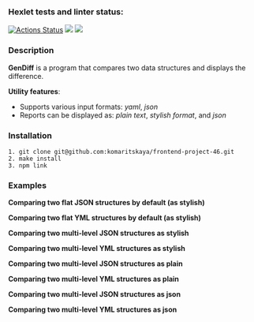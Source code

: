 ### Hexlet tests and linter status:
[![Actions Status](https://github.com/komaritskaya/frontend-project-46/workflows/hexlet-check/badge.svg)](https://github.com/komaritskaya/frontend-project-46/actions)
<a href="https://codeclimate.com/github/komaritskaya/frontend-project-46/maintainability"><img src="https://api.codeclimate.com/v1/badges/e8d5725642885181a84c/maintainability" /></a> <a href="https://codeclimate.com/github/komaritskaya/frontend-project-46/test_coverage"><img src="https://api.codeclimate.com/v1/badges/e8d5725642885181a84c/test_coverage" /></a>

### Description
**GenDiff** is a program that compares two data structures and displays the difference.

**Utility features**:
* Supports various input formats: *yaml*, *json*
* Reports can be displayed as: *plain text*, *stylish format*, and *json*

### Installation
```
1. git clone git@github.com:komaritskaya/frontend-project-46.git
2. make install
3. npm link
```

### Examples

**Comparing two flat JSON structures by default (as stylish)**

**Comparing two flat YML structures by default (as stylish)**

**Comparing two multi-level JSON structures as stylish**

**Comparing two multi-level YML structures as stylish**

**Comparing two multi-level JSON structures as plain**

**Comparing two multi-level YML structures as plain**

**Comparing two multi-level JSON structures as json**

**Comparing two multi-level YML structures as json**
